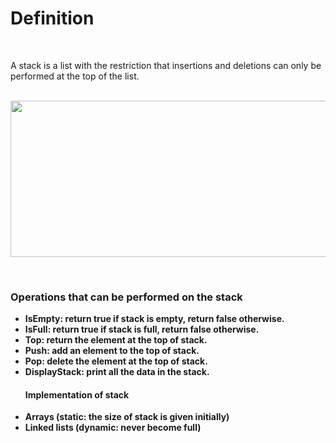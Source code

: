 # **Definition**
<br >

A stack is a list with the restriction that insertions and deletions can only be performed at the top of the list.
 <br>
 <br>
 <p align="center">
  <img src="https://media.geeksforgeeks.org/wp-content/cdn-uploads/20221219100314/stack.drawio2.png" align="centre" width="600" height="250"></p>
<br>

<h3>Operations that can be performed on the stack</h3>
    <ul>
      <li><strong>IsEmpty<strong>: return true if stack is empty, return false otherwise.</li>
      <li><strong>IsFull<strong>: return true if stack is full, return false otherwise.</li>
      <li><strong>Top<strong>: return the element at the top of stack.</li>
      <li><strong>Push<strong>: add an element to the top of stack.</li>
      <li><strong>Pop<strong>: delete the element at the top of stack.</li>
      <li><strong>DisplayStack<strong>: print all the data in the stack.</li>
      </ul>

<ul>
<h4> Implementation of stack</h4>
<li>Arrays (static: the size of stack is given initially)
</li>
<li>
Linked lists (dynamic: never become full)
</li>
</ul>